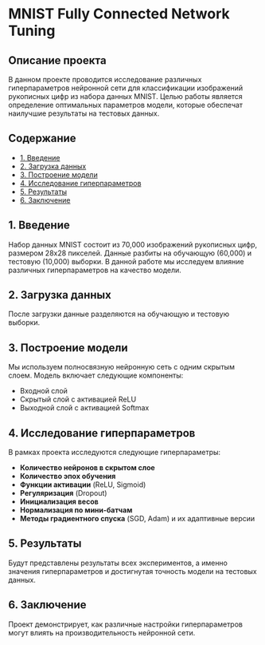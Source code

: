 # MNIST Fully Connected Network Tuning

## Описание проекта
В данном проекте проводится исследование различных гиперпараметров нейронной сети для классификации изображений рукописных цифр из набора данных MNIST. Целью работы является определение оптимальных параметров модели, которые обеспечат наилучшие результаты на тестовых данных.

## Содержание
- [1. Введение](#1-введение)
- [2. Загрузка данных](#2-загрузка-данных)
- [3. Построение модели](#3-построение-модели)
- [4. Исследование гиперпараметров](#4-исследование-гиперпараметров)
- [5. Результаты](#5-результаты)
- [6. Заключение](#6-заключение)

## 1. Введение
Набор данных MNIST состоит из 70,000 изображений рукописных цифр, размером 28x28 пикселей. Данные разбиты на обучающую (60,000) и тестовую (10,000) выборки. В данной работе мы исследуем влияние различных гиперпараметров на качество модели.

## 2. Загрузка данных
После загрузки данные разделяются на обучающую и тестовую выборки.

## 3. Построение модели
Мы используем полносвязную нейронную сеть с одним скрытым слоем. Модель включает следующие компоненты:
- Входной слой
- Скрытый слой с активацией ReLU
- Выходной слой с активацией Softmax

## 4. Исследование гиперпараметров
В рамках проекта исследуются следующие гиперпараметры:
- **Количество нейронов в скрытом слое**
- **Количество эпох обучения**
- **Функции активации** (ReLU, Sigmoid)
- **Регуляризация** (Dropout)
- **Инициализация весов**
- **Нормализация по мини-батчам**
- **Методы градиентного спуска** (SGD, Adam) и их адаптивные версии

## 5. Результаты
Будут представлены результаты всех экспериментов, а именно значения гиперпараметров и достигнутая точность модели на тестовых данных.

## 6. Заключение
Проект демонстрирует, как различные настройки гиперпараметров могут влиять на производительность нейронной сети.
